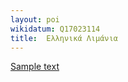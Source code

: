 ```yaml
---
layout: poi
wikidatum: Q17023114
title:  Ελληνικά Λιμάνια
---
```

[Sample text](https://el.wikipedia.org/wiki/%CE%9A%CE%B1%CF%84%CE%AC%CE%BB%CE%BF%CE%B3%CE%BF%CF%82_%CE%BB%CE%B9%CE%BC%CE%AD%CE%BD%CF%89%CE%BD_%CF%84%CE%B7%CF%82_%CE%95%CE%BB%CE%BB%CE%AC%CE%B4%CE%B1%CF%82)

